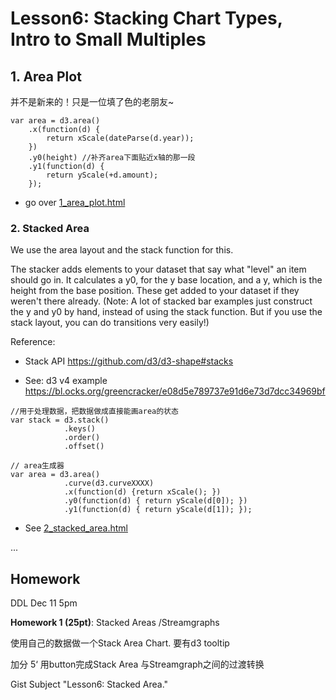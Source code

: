 # Lesson6: Stacking Chart Types, Intro to Small Multiples


## 1. Area Plot

并不是新来的！只是一位填了色的老朋友~

````
var area = d3.area()
    .x(function(d) {
        return xScale(dateParse(d.year));
    })
    .y0(height) //补齐area下面贴近x轴的那一段
    .y1(function(d) {
        return yScale(+d.amount);
    });
````

* go over [1_area_plot.html](1_area_plot.html)


### 2. Stacked Area

We use the area layout and the stack function for this.

The stacker adds elements to your dataset that say what "level" an item should go in. It calculates a y0, for the y base location, and a y, which is the height from the base position.  These get added to your dataset if they weren't there already.  (Note: A lot of stacked bar examples just construct the y and y0 by hand, instead of using the stack function. But if you use the stack layout, you can do transitions very easily!)

Reference:
  
* Stack API https://github.com/d3/d3-shape#stacks

* See: d3 v4 example https://bl.ocks.org/greencracker/e08d5e789737e91d6e73d7dcc34969bf

```
//用于处理数据，把数据做成直接能画area的状态
var stack = d3.stack()
			.keys()
			.order()
			.offset()

// area生成器
var area = d3.area()
            .curve(d3.curveXXXX)
            .x(function(d) {return xScale(); })
            .y0(function(d) { return yScale(d[0]); })
            .y1(function(d) { return yScale(d[1]); });
```

* See [2_stacked_area.html](2_stacked_area.html)


...















## Homework

DDL Dec 11 5pm

**Homework 1 (25pt)**: Stacked Areas /Streamgraphs 

使用自己的数据做一个Stack Area Chart. 要有d3 tooltip

加分 5‘ 用button完成Stack Area 与Streamgraph之间的过渡转换

Gist Subject "Lesson6: Stacked Area."